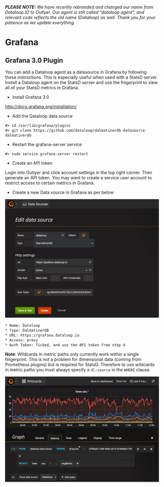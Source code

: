 _**PLEASE NOTE:** We have recently rebranded and changed our name from Dataloop.IO to Outlyer. Our agent is still called “dataloop agent”, and relevant code reflects the old name (Dataloop) as well. Thank you for your patience as we update everything._

# Grafana

## Grafana 3.0 Plugin

You can add a Dataloop agent as a datasource in Grafana by following these instructions. This is especially useful when used with a StatsD server. Install a Dataloop agent on the StatsD server and use the fingerprint to view all of your StatsD metrics in Grafana.

* Install Grafana 3.0

<http://docs.grafana.org/installation/>

* Add the Dataloop data source

```
#> cd /var/lib/grafana/plugins
#> git clone https://github.com/dataloop/dalmatinerdb-datasource dalmatinerdb
```

* Restart the grafana-server service

```
#> sudo service grafana-server restart
```

* Create an API token

Login into Outlyer and click account settings in the top right corner. Then generate an API token. You may want to create a service user account to restrict access to certain metrics in Grafana. 

* Create a new Data source in Grafana as per below

![Grafana Datasource](../img/grafana_datasource.png)

    * Name: Dataloop
    * Type: DalmatinerDB
    * URL: https://grafana.dataloop.io
    * Access: proxy
    * Auth Token: Ticked, and use the API token from step 4

**Note**: Wildcards in metric paths only currently work within a single fingerprint. This is not a problem for dimensional data (coming from Prometheus plugins) but is required for StatsD. Therefore to use wildcards in metric paths you must always specify a `dl:source` in the `WHERE` clause.

![Grafana Wildcard](../img/grafana_wildcard.png)
